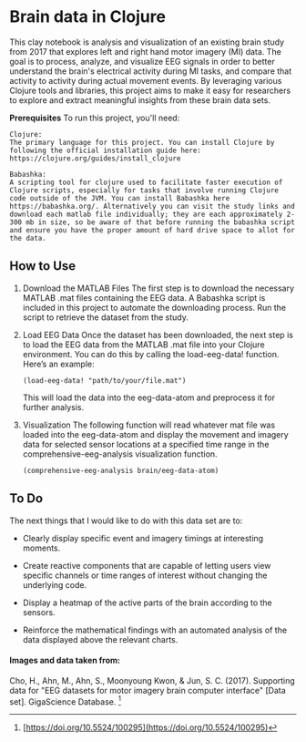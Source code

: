 # Brain data in Clojure
This clay notebook is analysis and visualization of an existing brain study from 2017 that explores left and right hand motor imagery (MI) data. The goal is to process, analyze, and visualize EEG signals in order to better understand the brain's electrical activity during MI tasks, and compare that activity to activity during actual movement events. By leveraging various Clojure tools and libraries, this project aims to make it easy for researchers to explore and extract meaningful insights from these brain data sets.

__Prerequisites__ 
    To run this project, you'll need:

    Clojure: 
    The primary language for this project. You can install Clojure by following the official installation guide here: https://clojure.org/guides/install_clojure

    Babashka: 
    A scripting tool for clojure used to facilitate faster execution of Clojure scripts, especially for tasks that involve running Clojure code outside of the JVM. You can install Babashka here https://babashka.org/. Alternatively you can visit the study links and download each matlab file individually; they are each approximately 2-300 mb in size, so be aware of that before running the babashka script and ensure you have the proper amount of hard drive space to allot for the data.

## How to Use
1. Download the MATLAB Files
The first step is to download the necessary MATLAB .mat files containing the EEG data. A Babashka script is included in this project to automate the downloading process. Run the script to retrieve the dataset from the study.

2. Load EEG Data
Once the dataset has been downloaded, the next step is to load the EEG data from the MATLAB .mat file into your Clojure environment. You can do this by calling the load-eeg-data! function. Here’s an example:

   `(load-eeg-data! "path/to/your/file.mat")`

    This will load the data into the eeg-data-atom and preprocess it for further analysis.

3. Visualization
The following function will read whatever mat file was loaded into the eeg-data-atom and display the movement and imagery data for selected sensor locations at a specified time range in the comprehensive-eeg-analysis visualization function.

   `(comprehensive-eeg-analysis brain/eeg-data-atom)`

## To Do
The next things that I would like to do with this data set are to:

- Clearly display specific event and imagery timings at interesting moments.

- Create reactive components that are capable of letting users view specific channels or time ranges of interest without changing the underlying code.

- Display a heatmap of the active parts of the brain according to the sensors.

- Reinforce the mathematical findings with an automated analysis of the data displayed above the relevant charts.

#### Images and data taken from:
Cho, H., Ahn, M., Ahn, S., Moonyoung Kwon, & Jun, S. C. (2017). Supporting data for "EEG datasets for motor imagery brain computer interface" [Data set]. GigaScience Database. [^1]

[^1]: [https://doi.org/10.5524/100295](https://doi.org/10.5524/100295)